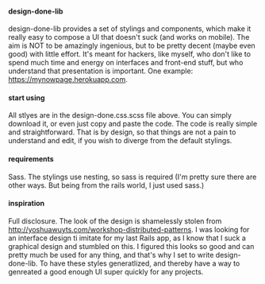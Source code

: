 #### design-done-lib
design-done-lib provides a set of stylings and components, which make it really easy to compose a UI that doesn't suck (and works on mobile). The aim is NOT to be amazingly ingenious, but to be pretty decent (maybe even good) with little effort. It's meant for hackers, like myself, who don't like to spend much time and energy on interfaces and front-end stuff, but who understand that presentation is important. One example: https://mynowpage.herokuapp.com.

#### start using
All stlyes are in the design-done.css.scss file above. You can simply download it, or even just copy and paste the code. The code is really simple and straightforward. That is by design, so that things are not a pain to understand and edit, if you wish to diverge from the default stylings.

#### requirements
Sass. The stylings use nesting, so sass is required (I'm pretty sure there are other ways. But being from the rails world, I just used sass.)

#### inspiration
Full disclosure. The look of the design is shamelessly stolen from http://yoshuawuyts.com/workshop-distributed-patterns.
I was looking for an interface design ti imitate for my last Rails app, as I know that I suck a graphical design and stumbled on this. I figured this looks so good and can pretty much be used for any thing, and that's why I set to write design-done-lib. To have these styles generatlized, and thereby have a way to genreated a good enough UI super quickly for any projects.

